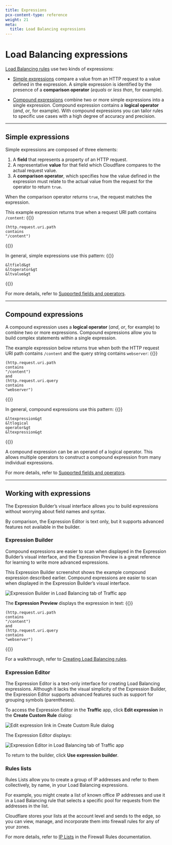 ```yaml
---
title: Expressions
pcx-content-type: reference
weight: 21
meta:
  title: Load Balancing expressions
---
```


# Load Balancing expressions

[Load Balancing rules](/load-balancing/additional-options/load-balancing-rules/) use two kinds of expressions:

- [Simple expressions](#simple-expressions) compare a value from an HTTP request to a value defined in the expression. A simple expression is identified by the presence of a **comparison operator** (_equals_ or _less than_, for example).

- [Compound expressions](#compound-expressions) combine two or more simple expressions into a single expression. Compound expression contains a **logical operator** (_and_, _or_, for example). With compound expressions you can tailor rules to specific use cases with a high degree of accuracy and precision.

---

## Simple expressions

Simple expressions are composed of three elements:

1.  A **field** that represents a property of an HTTP request.
2.  A representative **value** for that field which Cloudflare compares to the actual request value.
3.  A **comparison operator**, which specifies how the value defined in the expression must relate to the actual value from the request for the operator to return `true`.

When the comparison operator returns `true`, the request matches the expression.

This example expression returns true when a request URI path contains `/content`:
{{<raw>}}<pre class="CodeBlock CodeBlock-with-rows CodeBlock-scrolls-horizontally CodeBlock-is-light-in-light-theme CodeBlock--language-sql" language="sql"><code><span class="CodeBlock--rows"><span class="CodeBlock--rows-content"><span class="CodeBlock--row"><span class="CodeBlock--row-indicator"></span><div class="CodeBlock--row-content"><span class="CodeBlock--token-punctuation">(</span><span class="CodeBlock--token-plain">http</span><span class="CodeBlock--token-punctuation">.</span><span class="CodeBlock--token-plain">request</span><span class="CodeBlock--token-punctuation">.</span><span class="CodeBlock--token-plain">uri</span><span class="CodeBlock--token-punctuation">.</span><span class="CodeBlock--token-plain">path </span><span class="CodeBlock--token-keyword">contains</span><span class="CodeBlock--token-plain"> </span><span class="CodeBlock--token-string">&quot;/content&quot;</span><span class="CodeBlock--token-punctuation">)</span><span class="CodeBlock--token-plain">
</span></div></span></span></span></code></pre>{{</raw>}}

In general, simple expressions use this pattern:
{{<raw>}}<pre class="CodeBlock CodeBlock-with-rows CodeBlock-scrolls-horizontally CodeBlock-is-light-in-light-theme CodeBlock--language-sql" language="sql"><code><span class="CodeBlock--rows"><span class="CodeBlock--rows-content"><span class="CodeBlock--row"><span class="CodeBlock--row-indicator"></span><div class="CodeBlock--row-content"><span class="CodeBlock--token-operator">&lt</span><span class="CodeBlock--token-plain">field</span><span class="CodeBlock--token-operator">&gt</span><span class="CodeBlock--token-plain"> </span><span class="CodeBlock--token-operator">&lt</span><span class="CodeBlock--token-plain">operator</span><span class="CodeBlock--token-operator">&gt</span><span class="CodeBlock--token-plain"> </span><span class="CodeBlock--token-operator">&lt</span><span class="CodeBlock--token-keyword">value</span><span class="CodeBlock--token-operator">&gt</span><span class="CodeBlock--token-plain">
</span></div></span></span></span></code></pre>{{</raw>}}

For more details, refer to [Supported fields and operators](/load-balancing/additional-options/load-balancing-rules/reference/).

---

## Compound expressions

A compound expression uses a **logical operator** (_and_, _or_, for example) to combine two or more expressions. Compound expressions allow you to build complex statements within a single expression.

The example expression below returns true when both the HTTP request URI path contains `/content` and the query string contains `webserver`:
{{<raw>}}<pre class="CodeBlock CodeBlock-with-rows CodeBlock-scrolls-horizontally CodeBlock-is-light-in-light-theme CodeBlock--language-sql" language="sql"><code><span class="CodeBlock--rows"><span class="CodeBlock--rows-content"><span class="CodeBlock--row"><span class="CodeBlock--row-indicator"></span><div class="CodeBlock--row-content"><span class="CodeBlock--token-punctuation">(</span><span class="CodeBlock--token-plain">http</span><span class="CodeBlock--token-punctuation">.</span><span class="CodeBlock--token-plain">request</span><span class="CodeBlock--token-punctuation">.</span><span class="CodeBlock--token-plain">uri</span><span class="CodeBlock--token-punctuation">.</span><span class="CodeBlock--token-plain">path </span><span class="CodeBlock--token-keyword">contains</span><span class="CodeBlock--token-plain"> </span><span class="CodeBlock--token-string">&quot;/content&quot;</span><span class="CodeBlock--token-punctuation">)</span><span class="CodeBlock--token-plain">
</span></div></span><span class="CodeBlock--row"><span class="CodeBlock--row-indicator"></span><div class="CodeBlock--row-content"><span class="CodeBlock--token-operator">and</span><span class="CodeBlock--token-plain"> </span><span class="CodeBlock--token-punctuation">(</span><span class="CodeBlock--token-plain">http</span><span class="CodeBlock--token-punctuation">.</span><span class="CodeBlock--token-plain">request</span><span class="CodeBlock--token-punctuation">.</span><span class="CodeBlock--token-plain">uri</span><span class="CodeBlock--token-punctuation">.</span><span class="CodeBlock--token-plain">query </span><span class="CodeBlock--token-keyword">contains</span><span class="CodeBlock--token-plain"> </span><span class="CodeBlock--token-string">&quot;webserver&quot;</span><span class="CodeBlock--token-punctuation">)</span><span class="CodeBlock--token-plain">
</span></div></span></span></span></code></pre>{{</raw>}}

In general, compound expressions use this pattern:
{{<raw>}}<pre class="CodeBlock CodeBlock-with-rows CodeBlock-scrolls-horizontally CodeBlock-is-light-in-light-theme CodeBlock--language-sql" language="sql"><code><span class="CodeBlock--rows"><span class="CodeBlock--rows-content"><span class="CodeBlock--row"><span class="CodeBlock--row-indicator"></span><div class="CodeBlock--row-content"><span class="CodeBlock--token-operator">&lt</span><span class="CodeBlock--token-plain">expression</span><span class="CodeBlock--token-operator">&gt</span><span class="CodeBlock--token-plain"> </span><span class="CodeBlock--token-operator">&lt</span><span class="CodeBlock--token-plain">logical operator</span><span class="CodeBlock--token-operator">&gt</span><span class="CodeBlock--token-plain"> </span><span class="CodeBlock--token-operator">&lt</span><span class="CodeBlock--token-plain">expression</span><span class="CodeBlock--token-operator">&gt</span><span class="CodeBlock--token-plain">
</span></div></span></span></span></code></pre>{{</raw>}}

A compound expression can be an operand of a logical operator. This allows multiple operators to construct a compound expression from many individual expressions.

For more details, refer to [Supported fields and operators](/load-balancing/additional-options/load-balancing-rules/reference/).

---

## Working with expressions

The Expression Builder’s visual interface allows you to build expressions without worrying about field names and syntax.

By comparison, the Expression Editor is text only, but it supports advanced features not available in the builder.

### Expression Builder

Compound expressions are easier to scan when displayed in the Expression Builder’s visual interface, and the Expression Preview is a great reference for learning to write more advanced expressions.

This Expression Builder screenshot shows the example compound expression described earlier. Compound expressions are easier to scan when displayed in the Expression Builder’s visual interface.

![Expression Builder in Load Balancing tab of Traffic app](/load-balancing/static/images/rules-builder-1.png)

The **Expression Preview** displays the expression in text:
{{<raw>}}<pre class="CodeBlock CodeBlock-with-rows CodeBlock-scrolls-horizontally CodeBlock-is-light-in-light-theme CodeBlock--language-sql" language="sql"><code><span class="CodeBlock--rows"><span class="CodeBlock--rows-content"><span class="CodeBlock--row"><span class="CodeBlock--row-indicator"></span><div class="CodeBlock--row-content"><span class="CodeBlock--token-punctuation">(</span><span class="CodeBlock--token-plain">http</span><span class="CodeBlock--token-punctuation">.</span><span class="CodeBlock--token-plain">request</span><span class="CodeBlock--token-punctuation">.</span><span class="CodeBlock--token-plain">uri</span><span class="CodeBlock--token-punctuation">.</span><span class="CodeBlock--token-plain">path </span><span class="CodeBlock--token-keyword">contains</span><span class="CodeBlock--token-plain"> </span><span class="CodeBlock--token-string">&quot;/content&quot;</span><span class="CodeBlock--token-punctuation">)</span><span class="CodeBlock--token-plain">
</span></div></span><span class="CodeBlock--row"><span class="CodeBlock--row-indicator"></span><div class="CodeBlock--row-content"><span class="CodeBlock--token-operator">and</span><span class="CodeBlock--token-plain"> </span><span class="CodeBlock--token-punctuation">(</span><span class="CodeBlock--token-plain">http</span><span class="CodeBlock--token-punctuation">.</span><span class="CodeBlock--token-plain">request</span><span class="CodeBlock--token-punctuation">.</span><span class="CodeBlock--token-plain">uri</span><span class="CodeBlock--token-punctuation">.</span><span class="CodeBlock--token-plain">query </span><span class="CodeBlock--token-keyword">contains</span><span class="CodeBlock--token-plain"> </span><span class="CodeBlock--token-string">&quot;webserver&quot;</span><span class="CodeBlock--token-punctuation">)</span><span class="CodeBlock--token-plain">
</span></div></span></span></span></code></pre>{{</raw>}}

For a walkthrough, refer to [Creating Load Balancing rules](/load-balancing/additional-options/load-balancing-rules/create-rules/).

### Expression Editor

The Expression Editor is a text-only interface for creating Load Balancing expressions. Although it lacks the visual simplicity of the Expression Builder, the Expression Editor supports advanced features such as support for grouping symbols (parentheses).

To access the Expression Editor in the **Traffic** app, click **Edit expression** in the **Create Custom Rule** dialog:

![Edit expression link in Create Custom Rule dialog](/load-balancing/static/images/rules-builder-edit-expression-link.png)

The Expression Editor displays:

![Expression Editor in Load Balancing tab of Traffic app](/load-balancing/static/images/rules-editor-1.png)

To return to the builder, click **Use expression builder**.

### Rules lists

Rules Lists allow you to create a group of IP addresses and refer to them collectively, by name, in your Load Balancing expressions.

For example, you might create a list of known office IP addresses and use it in a Load Balancing rule that selects a specific pool for requests from the addresses in the list.

Cloudflare stores your lists at the account level and sends to the edge, so you can view, manage, and incorporate them into firewall rules for any of your zones.

For more details, refer to [IP Lists](/firewall/cf-firewall-rules/rules-lists/) in the Firewall Rules documentation.
